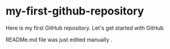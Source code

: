# my-first-github-repository
Here is my first GitHub repository. Let's get started with GitHub


READMe.md file was just edited manually .
